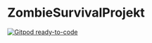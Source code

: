 # ZombieSurvivalProjekt

[![Gitpod ready-to-code](https://img.shields.io/badge/Gitpod-ready--to--code-blue?logo=gitpod)](https://gitpod.io/#https://github.com/Marcus4420/ZombieSurvivalProjekt)
